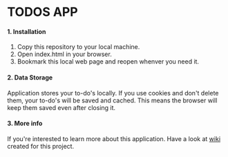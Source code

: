 # TODOS APP

#### 1. Installation

1. Copy this repository to your local machine. 
2. Open index.html in your browser.
3. Bookmark this local web page and reopen whenver you need it.

#### 2. Data Storage

Application stores your to-do's locally. If you use cookies and don't delete them, your to-do's will be saved and cached.
This means the browser will keep them saved even after closing it.

#### 3. More info

If you're interested to learn more about this application. Have a look at [wiki](https://github.com/akdsco/todo-list-enchance/wiki) 
created for this project.

